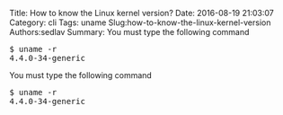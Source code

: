 Title: How to know the Linux kernel version?
Date: 2016-08-19 21:03:07
Category: cli
Tags: uname
Slug:how-to-know-the-linux-kernel-version
Authors:sedlav
Summary: You must type the following command<pre>$ uname -r 4.4.0-34-generic</pre>

You must type the following command

<pre>
$ uname -r 
4.4.0-34-generic
</pre>

